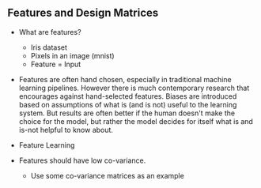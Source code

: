 ## Features and Design Matrices

- What are features?
 	- Iris dataset
 	- Pixels in an image (mnist)
 	- Feature = Input

- Features are often hand chosen, especially in traditional machine learning pipelines. However there is much contemporary research that encourages against hand-selected features. Biases are introduced based on assumptions of what is (and is not) useful to the learning system. But results are often better if the human doesn't make the choice for the model, but rather the model decides for itself what is and is-not helpful to know about.
- Feature Learning

- Features should have low co-variance.
	- Use some co-variance matrices as an example

